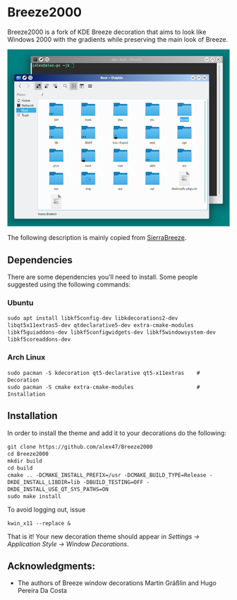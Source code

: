 # Breeze2000
Breeze2000 is a fork of KDE Breeze decoration that aims to look like Windows 2000 with the gradients while preserving the main look of Breeze.

![Screenshot](https://github.com/alex47/Breeze2000/blob/master/Breeze2000_Screenshot3.png)

The following description is mainly copied from [SierraBreeze](https://github.com/ishovkun/SierraBreeze).


## Dependencies
There are some dependencies you'll need to install. Some people suggested using the following commands:
### Ubuntu
``` shell
sudo apt install libkf5config-dev libkdecorations2-dev libqt5x11extras5-dev qtdeclarative5-dev extra-cmake-modules libkf5guiaddons-dev libkf5configwidgets-dev libkf5windowsystem-dev libkf5coreaddons-dev
```

### Arch Linux
``` shell
sudo pacman -S kdecoration qt5-declarative qt5-x11extras    # Decoration
sudo pacman -S cmake extra-cmake-modules                    # Installation
```

## Installation
In order to install the theme and add it to your decorations do the following:
``` shell
git clone https://github.com/alex47/Breeze2000
cd Breeze2000
mkdir build
cd build
cmake .. -DCMAKE_INSTALL_PREFIX=/usr -DCMAKE_BUILD_TYPE=Release -DKDE_INSTALL_LIBDIR=lib -DBUILD_TESTING=OFF -DKDE_INSTALL_USE_QT_SYS_PATHS=ON
sudo make install
```
To avoid logging out, issue
``` shell
kwin_x11 --replace &
```
That is it! Your new decoration theme should appear in
*Settings &rarr; Application Style &rarr; Window Decorations*.

## Acknowledgments:
- The authors of Breeze window decorations Martin Gräßlin and Hugo Pereira Da Costa
